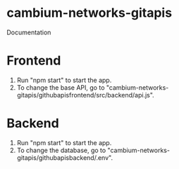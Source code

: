 # cambium-networks-gitapis
Documentation

Frontend
========

1. Run "npm start" to start the app.
2. To change the base API, go to "cambium-networks-gitapis/githubapisfrontend/src/backend/api.js".


Backend
=======

1. Run "npm start" to start the app.
2. To change the database, go to "cambium-networks-gitapis/githubapisbackend/.env".
